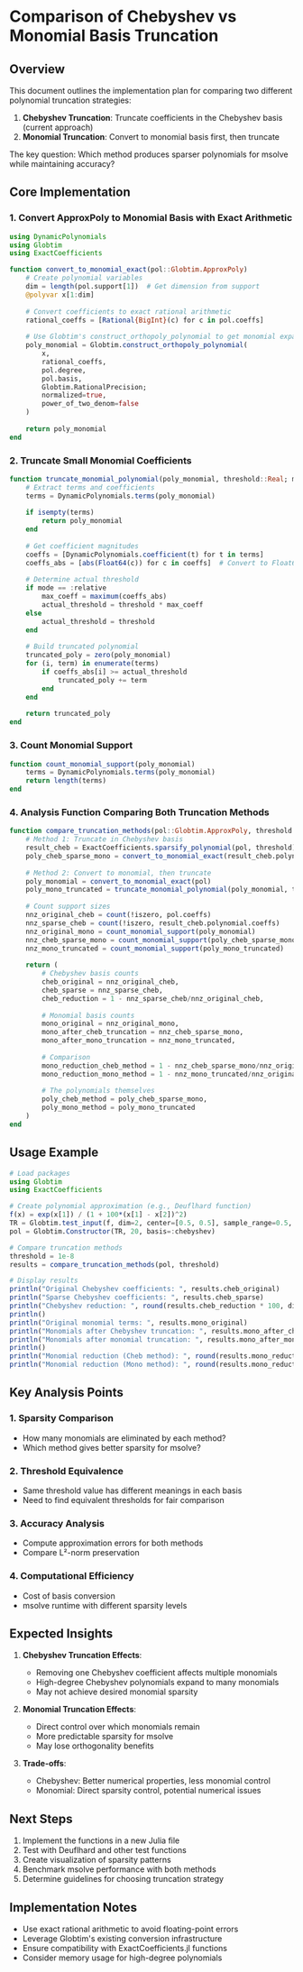 # Comparison of Chebyshev vs Monomial Basis Truncation

## Overview

This document outlines the implementation plan for comparing two different polynomial truncation strategies:
1. **Chebyshev Truncation**: Truncate coefficients in the Chebyshev basis (current approach)
2. **Monomial Truncation**: Convert to monomial basis first, then truncate

The key question: Which method produces sparser polynomials for msolve while maintaining accuracy?

## Core Implementation

### 1. Convert ApproxPoly to Monomial Basis with Exact Arithmetic

```julia
using DynamicPolynomials
using Globtim
using ExactCoefficients

function convert_to_monomial_exact(pol::Globtim.ApproxPoly)
    # Create polynomial variables
    dim = length(pol.support[1])  # Get dimension from support
    @polyvar x[1:dim]
    
    # Convert coefficients to exact rational arithmetic
    rational_coeffs = [Rational{BigInt}(c) for c in pol.coeffs]
    
    # Use Globtim's construct_orthopoly_polynomial to get monomial expansion
    poly_monomial = Globtim.construct_orthopoly_polynomial(
        x,
        rational_coeffs,
        pol.degree,
        pol.basis,
        Globtim.RationalPrecision;
        normalized=true,
        power_of_two_denom=false
    )
    
    return poly_monomial
end
```

### 2. Truncate Small Monomial Coefficients

```julia
function truncate_monomial_polynomial(poly_monomial, threshold::Real; mode=:relative)
    # Extract terms and coefficients
    terms = DynamicPolynomials.terms(poly_monomial)
    
    if isempty(terms)
        return poly_monomial
    end
    
    # Get coefficient magnitudes
    coeffs = [DynamicPolynomials.coefficient(t) for t in terms]
    coeffs_abs = [abs(Float64(c)) for c in coeffs]  # Convert to Float64 for comparison
    
    # Determine actual threshold
    if mode == :relative
        max_coeff = maximum(coeffs_abs)
        actual_threshold = threshold * max_coeff
    else
        actual_threshold = threshold
    end
    
    # Build truncated polynomial
    truncated_poly = zero(poly_monomial)
    for (i, term) in enumerate(terms)
        if coeffs_abs[i] >= actual_threshold
            truncated_poly += term
        end
    end
    
    return truncated_poly
end
```

### 3. Count Monomial Support

```julia
function count_monomial_support(poly_monomial)
    terms = DynamicPolynomials.terms(poly_monomial)
    return length(terms)
end
```

### 4. Analysis Function Comparing Both Truncation Methods

```julia
function compare_truncation_methods(pol::Globtim.ApproxPoly, threshold::Real)
    # Method 1: Truncate in Chebyshev basis
    result_cheb = ExactCoefficients.sparsify_polynomial(pol, threshold)
    poly_cheb_sparse_mono = convert_to_monomial_exact(result_cheb.polynomial)
    
    # Method 2: Convert to monomial, then truncate
    poly_monomial = convert_to_monomial_exact(pol)
    poly_mono_truncated = truncate_monomial_polynomial(poly_monomial, threshold)
    
    # Count support sizes
    nnz_original_cheb = count(!iszero, pol.coeffs)
    nnz_sparse_cheb = count(!iszero, result_cheb.polynomial.coeffs)
    nnz_original_mono = count_monomial_support(poly_monomial)
    nnz_cheb_sparse_mono = count_monomial_support(poly_cheb_sparse_mono)
    nnz_mono_truncated = count_monomial_support(poly_mono_truncated)
    
    return (
        # Chebyshev basis counts
        cheb_original = nnz_original_cheb,
        cheb_sparse = nnz_sparse_cheb,
        cheb_reduction = 1 - nnz_sparse_cheb/nnz_original_cheb,
        
        # Monomial basis counts
        mono_original = nnz_original_mono,
        mono_after_cheb_truncation = nnz_cheb_sparse_mono,
        mono_after_mono_truncation = nnz_mono_truncated,
        
        # Comparison
        mono_reduction_cheb_method = 1 - nnz_cheb_sparse_mono/nnz_original_mono,
        mono_reduction_mono_method = 1 - nnz_mono_truncated/nnz_original_mono,
        
        # The polynomials themselves
        poly_cheb_method = poly_cheb_sparse_mono,
        poly_mono_method = poly_mono_truncated
    )
end
```

## Usage Example

```julia
# Load packages
using Globtim
using ExactCoefficients

# Create polynomial approximation (e.g., Deuflhard function)
f(x) = exp(x[1]) / (1 + 100*(x[1] - x[2])^2)
TR = Globtim.test_input(f, dim=2, center=[0.5, 0.5], sample_range=0.5, test_type=:function)
pol = Globtim.Constructor(TR, 20, basis=:chebyshev)

# Compare truncation methods
threshold = 1e-8
results = compare_truncation_methods(pol, threshold)

# Display results
println("Original Chebyshev coefficients: ", results.cheb_original)
println("Sparse Chebyshev coefficients: ", results.cheb_sparse)
println("Chebyshev reduction: ", round(results.cheb_reduction * 100, digits=1), "%")
println()
println("Original monomial terms: ", results.mono_original)
println("Monomials after Chebyshev truncation: ", results.mono_after_cheb_truncation)
println("Monomials after monomial truncation: ", results.mono_after_mono_truncation)
println()
println("Monomial reduction (Cheb method): ", round(results.mono_reduction_cheb_method * 100, digits=1), "%")
println("Monomial reduction (Mono method): ", round(results.mono_reduction_mono_method * 100, digits=1), "%")
```

## Key Analysis Points

### 1. Sparsity Comparison
- How many monomials are eliminated by each method?
- Which method gives better sparsity for msolve?

### 2. Threshold Equivalence
- Same threshold value has different meanings in each basis
- Need to find equivalent thresholds for fair comparison

### 3. Accuracy Analysis
- Compute approximation errors for both methods
- Compare L²-norm preservation

### 4. Computational Efficiency
- Cost of basis conversion
- msolve runtime with different sparsity levels

## Expected Insights

1. **Chebyshev Truncation Effects**:
   - Removing one Chebyshev coefficient affects multiple monomials
   - High-degree Chebyshev polynomials expand to many monomials
   - May not achieve desired monomial sparsity

2. **Monomial Truncation Effects**:
   - Direct control over which monomials remain
   - More predictable sparsity for msolve
   - May lose orthogonality benefits

3. **Trade-offs**:
   - Chebyshev: Better numerical properties, less monomial control
   - Monomial: Direct sparsity control, potential numerical issues

## Next Steps

1. Implement the functions in a new Julia file
2. Test with Deuflhard and other test functions
3. Create visualization of sparsity patterns
4. Benchmark msolve performance with both methods
5. Determine guidelines for choosing truncation strategy

## Implementation Notes

- Use exact rational arithmetic to avoid floating-point errors
- Leverage Globtim's existing conversion infrastructure
- Ensure compatibility with ExactCoefficients.jl functions
- Consider memory usage for high-degree polynomials